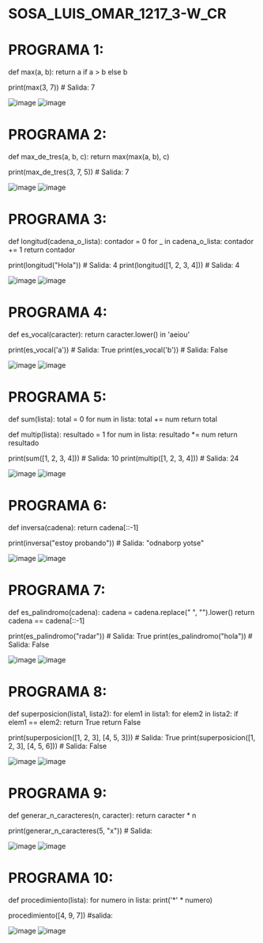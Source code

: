 # SOSA_LUIS_OMAR_1217_3-W_CR
# PROGRAMA 1:
def max(a, b):
    return a if a > b else b

print(max(3, 7))  # Salida: 7

![image](https://github.com/user-attachments/assets/77507a9e-01fd-4a7c-859a-a7840e46e20e)
![image](https://github.com/user-attachments/assets/0a6ecf06-0ec0-46a6-88f5-0505740ea83f)

# PROGRAMA 2:
def max_de_tres(a, b, c):
    return max(max(a, b), c)

print(max_de_tres(3, 7, 5))  # Salida: 7

![image](https://github.com/user-attachments/assets/00898b04-0fd1-45f1-ab35-509df898cca8)
![image](https://github.com/user-attachments/assets/b8f3e9ad-9bdf-4c45-935c-323e55c53a41)

# PROGRAMA 3:
def longitud(cadena_o_lista):
    contador = 0
    for _ in cadena_o_lista:
        contador += 1
    return contador

print(longitud("Hola"))  # Salida: 4
print(longitud([1, 2, 3, 4]))  # Salida: 4

![image](https://github.com/user-attachments/assets/a11d28dd-2541-443d-bb20-b0d49600f428)
![image](https://github.com/user-attachments/assets/3637d8af-dc01-406a-92e1-744bb4e8408e)

# PROGRAMA 4:
def es_vocal(caracter):
    return caracter.lower() in 'aeiou'

print(es_vocal('a'))  # Salida: True
print(es_vocal('b'))  # Salida: False

![image](https://github.com/user-attachments/assets/9b8ed7b1-95c1-4718-9ec5-926ba61ab719)
![image](https://github.com/user-attachments/assets/6a05dd7b-9852-48dd-a7cf-f4c1ec606d7e)

# PROGRAMA 5:
def sum(lista):
    total = 0
    for num in lista:
        total += num
    return total

def multip(lista):
    resultado = 1
    for num in lista:
        resultado *= num
    return resultado

print(sum([1, 2, 3, 4]))  # Salida: 10
print(multip([1, 2, 3, 4]))  # Salida: 24

![image](https://github.com/user-attachments/assets/265005f3-d862-486b-adbd-4bd01c3f9bb6)
![image](https://github.com/user-attachments/assets/5c80918d-5be1-4408-a2d7-37335018bdd6)

# PROGRAMA 6:
def inversa(cadena):
    return cadena[::-1]

print(inversa("estoy probando"))  # Salida: "odnaborp yotse"

![image](https://github.com/user-attachments/assets/6f1195bc-9019-4ed8-ad90-a721e2b05c41)
![image](https://github.com/user-attachments/assets/86a5923c-f7cc-45bc-9b55-9398279abfbd)

# PROGRAMA 7:
def es_palindromo(cadena):
    cadena = cadena.replace(" ", "").lower()
    return cadena == cadena[::-1]

print(es_palindromo("radar"))  # Salida: True
print(es_palindromo("hola"))  # Salida: False

![image](https://github.com/user-attachments/assets/215387ca-5ec3-4124-a74e-00b75e689d58)
![image](https://github.com/user-attachments/assets/dcd5007a-5e4f-4819-a207-081808f60906)

# PROGRAMA 8:
def superposicion(lista1, lista2):
    for elem1 in lista1:
        for elem2 in lista2:
            if elem1 == elem2:
                return True
    return False

print(superposicion([1, 2, 3], [4, 5, 3]))  # Salida: True
print(superposicion([1, 2, 3], [4, 5, 6]))  # Salida: False

![image](https://github.com/user-attachments/assets/f505b5a7-853c-4050-ab4f-7c911ecf6caa)
![image](https://github.com/user-attachments/assets/257c4448-6925-4db3-a4c6-3d683ac7d405)

# PROGRAMA 9:
def generar_n_caracteres(n, caracter):
    return caracter * n

print(generar_n_caracteres(5, "x"))  # Salida:

![image](https://github.com/user-attachments/assets/506f3b6c-4419-47e2-9435-4480bc65e458)
![image](https://github.com/user-attachments/assets/d84b1951-34a6-46d8-b523-ba7a6aa5c6ae)

# PROGRAMA 10:
def procedimiento(lista):
    for numero in lista:
        print('*' * numero)

procedimiento([4, 9, 7])
#salida:

![image](https://github.com/user-attachments/assets/274642f3-8701-42e1-9b2b-74cfecfebbac)
![image](https://github.com/user-attachments/assets/fb0970cf-5a81-4d23-89cd-38d858564acf)
